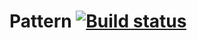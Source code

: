 # Pattern [![Build status](https://ci.appveyor.com/api/projects/status/7f05l73qi9mg5di7?svg=true)](https://ci.appveyor.com/project/SotAnk/pattern-7aafh)
